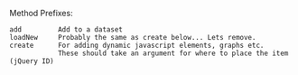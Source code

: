 Method Prefixes:
	
	add			Add to a dataset
	loadNew		Probably the same as create below... Lets remove.
	create		For adding dynamic javascript elements, graphs etc. 
				These should take an argument for where to place the item (jQuery ID)

